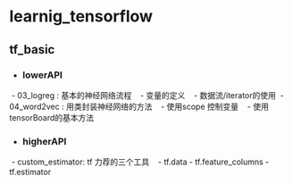 # learnig_tensorflow

## tf_basic 

- ### lowerAPI
  - 03_logreg : 基本的神经网络流程
    - 变量的定义
    - 数据流/iterator的使用
  - 04_word2vec : 用类封装神经网络的方法
    - 使用scope 控制变量
    - 使用tensorBoard的基本方法
- ### higherAPI
  - custom_estimator: tf 力荐的三个工具
    - tf.data
    - tf.feature_columns
    - tf.estimator
     
